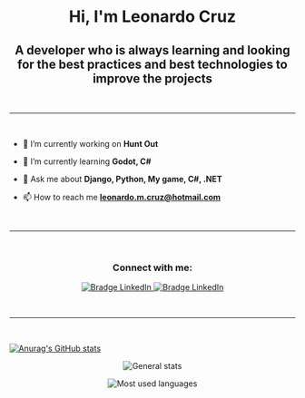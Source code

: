 <h1 align="center">Hi, I'm Leonardo Cruz</h1>

<h2 align="center"> 
A developer who is always learning and looking for the best practices and best technologies to improve the projects</h2>

<br>

---
<br>

- 🔭 I’m currently working on **Hunt Out**

- 🌱 I’m currently learning **Godot, C#**

- 💬 Ask me about **Django, Python, My game, C#, .NET**

- 📫 How to reach me **leonardo.m.cruz@hotmail.com**

<br>

---

<br>

<h3 align="center">Connect with me:</h3>
<p align="center">


<a href="https://www.instagram.com/leo_m_cruz/" target="_blank">
<img src="https://img.shields.io/badge/-Instagram-red?logo=Instagram&style=for-the-badge&logoColor=white" alt="Bradge LinkedIn" />

<a href="https://www.linkedin.com/in/in/leonardo-m-cruz" target="_blank">
<img src="https://img.shields.io/badge/-LinkedIn-0077B5?logo=linkedin&style=for-the-badge&logoColor=white" alt="Bradge LinkedIn" />


</p>

<br>

---

<br>

[![Anurag's GitHub stats](https://github-readme-stats.vercel.app/api?username=leonardocruzx)](https://github.com/leonardocruzx/github-readme-stats)

<p align="center">
<img src="https://github-readme-stats.vercel.app/api?username=leonardocruzx&theme=dark&show_icons=true&include_all_commits=true" alt="General stats" />
</p>

<p align="center">
<img src="https://github-readme-stats.vercel.app/api/top-langs?username=leonardocruzx&theme=dark" alt="Most used languages" />
</p>
